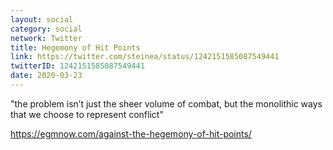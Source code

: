 ```yaml
---
layout: social
category: social
network: Twitter
title: Hegemony of Hit Points
link: https://twitter.com/steinea/status/1242151585087549441
twitterID: 1242151585087549441
date: 2020-03-23
---
```


"the problem isn’t just the sheer volume of combat, but the monolithic ways that we choose to represent conflict"

<https://egmnow.com/against-the-hegemony-of-hit-points/>
